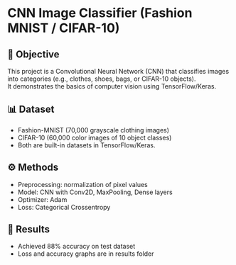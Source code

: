 # CNN Image Classifier (Fashion MNIST / CIFAR-10)

## 📌 Objective
This project is a Convolutional Neural Network (CNN) that classifies images into categories 
(e.g., clothes, shoes, bags, or CIFAR-10 objects).  
It demonstrates the basics of computer vision using TensorFlow/Keras.

## 📊 Dataset
- Fashion-MNIST (70,000 grayscale clothing images)  
- CIFAR-10 (60,000 color images of 10 object classes)  
- Both are built-in datasets in TensorFlow/Keras.

## ⚙️ Methods
- Preprocessing: normalization of pixel values  
- Model: CNN with Conv2D, MaxPooling, Dense layers  
- Optimizer: Adam  
- Loss: Categorical Crossentropy  

## 🚀 Results
- Achieved 88% accuracy on test dataset  
- Loss and accuracy graphs are in results folder  
